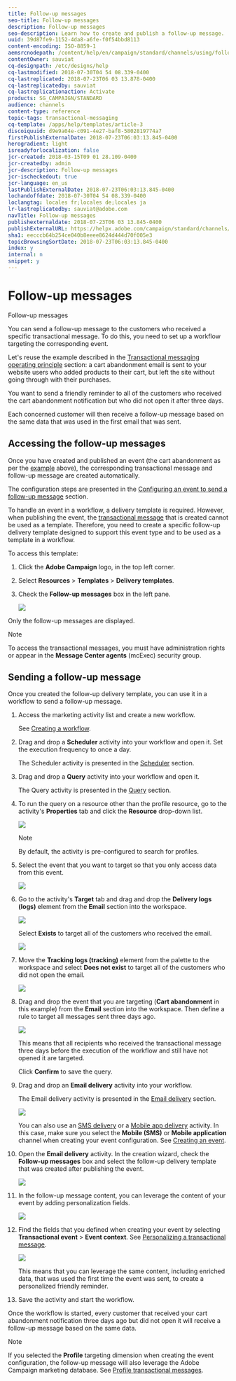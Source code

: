 ```yaml
---
title: Follow-up messages
seo-title: Follow-up messages
description: Follow-up messages
seo-description: Learn how to create and publish a follow-up message.
uuid: 39d87fe9-1152-4da8-a6fe-f0f54bbd8113
content-encoding: ISO-8859-1
aemsrcnodepath: /content/help/en/campaign/standard/channels/using/follow-up-messages
contentOwner: sauviat
cq-designpath: /etc/designs/help
cq-lastmodified: 2018-07-30T04 54 08.339-0400
cq-lastreplicated: 2018-07-23T06 03 13.878-0400
cq-lastreplicatedby: sauviat
cq-lastreplicationaction: Activate
products: SG_CAMPAIGN/STANDARD
audience: channels
content-type: reference
topic-tags: transactional-messaging
cq-template: /apps/help/templates/article-3
discoiquuid: d9e9a04e-c091-4e27-baf8-5802819774a7
firstPublishExternalDate: 2018-07-23T06:03:13.845-0400
herogradient: light
isreadyforlocalization: false
jcr-created: 2018-03-15T09 01 28.109-0400
jcr-createdby: admin
jcr-description: Follow-up messages
jcr-ischeckedout: true
jcr-language: en_us
lastPublishExternalDate: 2018-07-23T06:03:13.845-0400
lochandoffdate: 2018-07-30T04 54 08.339-0400
loclangtag: locales fr;locales de;locales ja
lr-lastreplicatedby: sauviat@adobe.com
navTitle: Follow-up messages
publishexternaldate: 2018-07-23T06 03 13.845-0400
publishExternalURL: https://helpx.adobe.com/campaign/standard/channels/using/follow-up-messages.html
sha1: eecccb64b254ce040b8eeee8624d444d70f005e3
topicBrowsingSortDate: 2018-07-23T06:03:13.845-0400
index: y
internal: n
snippet: y
---
```


# Follow-up messages

Follow-up messages

You can send a follow-up message to the customers who received a specific transactional message. To do this, you need to set up a workflow targeting the corresponding event.

Let's reuse the example described in the [Transactional messaging operating principle](../../channels/using/about-transactional-messaging.md#transactional-messaging-operating-principle) section: a cart abandonment email is sent to your website users who added products to their cart, but left the site without going through with their purchases.

You want to send a friendly reminder to all of the customers who received the cart abandonment notification but who did not open it after three days.

Each concerned customer will then receive a follow-up message based on the same data that was used in the first email that was sent.

## Accessing the follow-up messages

Once you have created and published an event (the cart abandonment as per the [example](../../channels/using/about-transactional-messaging.md#transactional-messaging-operating-principle) above), the corresponding transactional message and follow-up message are created automatically.

The configuration steps are presented in the [Configuring an event to send a follow-up message](../../administration/using/configuring-transactional-messaging.md#use-case--configuring-an-event-to-send-a-transactional-message) section.

To handle an event in a workflow, a delivery template is required. However, when publishing the event, the [transactional message](../../channels/using/event-transactional-messages.md) that is created cannot be used as a template. Therefore, you need to create a specific follow-up delivery template designed to support this event type and to be used as a template in a workflow.

To access this template:

1. Click the **Adobe Campaign** logo, in the top left corner.
1. Select **Resources** > **Templates** > **Delivery templates**.
1. Check the **Follow-up messages** box in the left pane.

   ![](assets/message-center_follow-up-search.png)

Only the follow-up messages are displayed.

>[!NOTE]
>
>To access the transactional messages, you must have administration rights or appear in the **Message Center agents** (mcExec) security group.

## Sending a follow-up message

Once you created the follow-up delivery template, you can use it in a workflow to send a follow-up message.

1. Access the marketing activity list and create a new workflow.

   See [Creating a workflow](../../automating/using/building-a-workflow.md#creating-a-workflow).

1. Drag and drop a **Scheduler** activity into your workflow and open it. Set the execution frequency to once a day.

   The Scheduler activity is presented in the [Scheduler](../../automating/using/scheduler.md) section.

1. Drag and drop a **Query** activity into your workflow and open it.

   The Query activity is presented in the [Query](../../automating/using/query.md) section.

1. To run the query on a resource other than the profile resource, go to the activity's **Properties** tab and click the **Resource** drop-down list.

   ![](assets/message-center_follow-up-query-properties.png)

   >[!NOTE]
   >
   >By default, the activity is pre-configured to search for profiles.

1. Select the event that you want to target so that you only access data from this event.

   ![](assets/message-center_follow-up-query-resource.png)

1. Go to the activity's **Target** tab and drag and drop the **Delivery logs (logs)** element from the **Email** section into the workspace.

   ![](assets/message-center_follow-up-delivery-logs.png)

   Select **Exists** to target all of the customers who received the email.

   ![](assets/message-center_follow-up-delivery-logs-exists.png)

1. Move the **Tracking logs (tracking)** element from the palette to the workspace and select **Does not exist** to target all of the customers who did not open the email.

   ![](assets/message-center_follow-up-delivery-and-tracking-logs.png)

1. Drag and drop the event that you are targeting (**Cart abandonment** in this example) from the **Email** section into the workspace. Then define a rule to target all messages sent three days ago.

   ![](assets/message-center_follow-up-created.png)

   This means that all recipients who received the transactional message three days before the execution of the workflow and still have not opened it are targeted.

   Click **Confirm** to save the query.

1. Drag and drop an **Email delivery** activity into your workflow.

   The Email delivery activity is presented in the [Email delivery](../../automating/using/email-delivery.md) section.

   ![](assets/message-center_follow-up-workflow.png)

   You can also use an [SMS delivery](../../automating/using/sms-delivery.md) or a [Mobile app delivery](../../automating/using/mobile-app-delivery.md) activity. In this case, make sure you select the **Mobile (SMS)** or **Mobile application** channel when creating your event configuration. See [Creating an event](../../administration/using/configuring-transactional-messaging.md#creating-an-event).

1. Open the **Email delivery** activity. In the creation wizard, check the **Follow-up messages** box and select the follow-up delivery template that was created after publishing the event.

   ![](assets/message-center_follow-up-template.png)

1. In the follow-up message content, you can leverage the content of your event by adding personalization fields.

   ![](assets/message-center_follow-up-content.png)

1. Find the fields that you defined when creating your event by selecting **Transactional event** > **Event context**. See [Personalizing a transactional message](../../channels/using/event-transactional-messages.md#personalizing-a-transactional-message).

   ![](assets/message-center_follow-up-personalization.png)

   This means that you can leverage the same content, including enriched data, that was used the first time the event was sent, to create a personalized friendly reminder.

1. Save the activity and start the workflow.

Once the workflow is started, every customer that received your cart abandonment notification three days ago but did not open it will receive a follow-up message based on the same data.

>[!NOTE]
>
>If you selected the **Profile** targeting dimension when creating the event configuration, the follow-up message will also leverage the Adobe Campaign marketing database. See [Profile transactional messages](../../channels/using/profile-transactional-messages.md).

